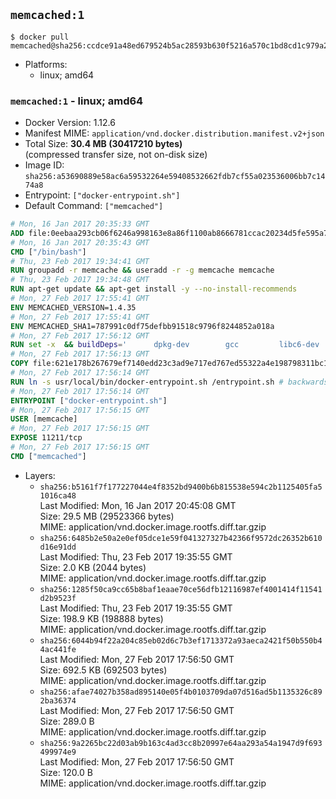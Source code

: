 ## `memcached:1`

```console
$ docker pull memcached@sha256:ccdce91a48ed679524b5ac28593b630f5216a570c1bd8cd1c979a26fb11fdaa8
```

-	Platforms:
	-	linux; amd64

### `memcached:1` - linux; amd64

-	Docker Version: 1.12.6
-	Manifest MIME: `application/vnd.docker.distribution.manifest.v2+json`
-	Total Size: **30.4 MB (30417210 bytes)**  
	(compressed transfer size, not on-disk size)
-	Image ID: `sha256:a53690889e58ac6a59532264e59408532662fdb7cf55a023536006bb7c1474a8`
-	Entrypoint: `["docker-entrypoint.sh"]`
-	Default Command: `["memcached"]`

```dockerfile
# Mon, 16 Jan 2017 20:35:33 GMT
ADD file:0eebaa293cb06f6246a998163e8a86f1100ab8666781ccac20234d5fe595a7ec in / 
# Mon, 16 Jan 2017 20:35:43 GMT
CMD ["/bin/bash"]
# Thu, 23 Feb 2017 19:34:41 GMT
RUN groupadd -r memcache && useradd -r -g memcache memcache
# Thu, 23 Feb 2017 19:34:48 GMT
RUN apt-get update && apt-get install -y --no-install-recommends 		libevent-2.0-5 	&& rm -rf /var/lib/apt/lists/*
# Mon, 27 Feb 2017 17:55:41 GMT
ENV MEMCACHED_VERSION=1.4.35
# Mon, 27 Feb 2017 17:55:41 GMT
ENV MEMCACHED_SHA1=787991c0df75defbb91518c9796f8244852a018a
# Mon, 27 Feb 2017 17:56:12 GMT
RUN set -x 	&& buildDeps=' 		dpkg-dev 		gcc 		libc6-dev 		libevent-dev 		make 		perl 		wget 	' 	&& apt-get update && apt-get install -y $buildDeps --no-install-recommends 	&& rm -rf /var/lib/apt/lists/* 	&& wget -O memcached.tar.gz "http://memcached.org/files/memcached-$MEMCACHED_VERSION.tar.gz" 	&& echo "$MEMCACHED_SHA1  memcached.tar.gz" | sha1sum -c - 	&& mkdir -p /usr/src/memcached 	&& tar -xzf memcached.tar.gz -C /usr/src/memcached --strip-components=1 	&& rm memcached.tar.gz 	&& cd /usr/src/memcached 	&& ./configure --build="$(dpkg-architecture --query DEB_BUILD_GNU_TYPE)" 	&& make -j "$(nproc)" 	&& make install 	&& cd / && rm -rf /usr/src/memcached 	&& apt-get purge -y --auto-remove $buildDeps
# Mon, 27 Feb 2017 17:56:13 GMT
COPY file:621e178b267679ef7140edd23c3ad9e717ed767ed55322a4e198798311bc1d36 in /usr/local/bin/ 
# Mon, 27 Feb 2017 17:56:14 GMT
RUN ln -s usr/local/bin/docker-entrypoint.sh /entrypoint.sh # backwards compat
# Mon, 27 Feb 2017 17:56:14 GMT
ENTRYPOINT ["docker-entrypoint.sh"]
# Mon, 27 Feb 2017 17:56:15 GMT
USER [memcache]
# Mon, 27 Feb 2017 17:56:15 GMT
EXPOSE 11211/tcp
# Mon, 27 Feb 2017 17:56:15 GMT
CMD ["memcached"]
```

-	Layers:
	-	`sha256:b5161f7f177227044e4f8352bd9400b6b815538e594c2b1125405fa51016ca48`  
		Last Modified: Mon, 16 Jan 2017 20:45:08 GMT  
		Size: 29.5 MB (29523366 bytes)  
		MIME: application/vnd.docker.image.rootfs.diff.tar.gzip
	-	`sha256:6485b2e50a2e0ef05dce1e59f041327327b42366f9572dc26352b610d16e91dd`  
		Last Modified: Thu, 23 Feb 2017 19:35:55 GMT  
		Size: 2.0 KB (2044 bytes)  
		MIME: application/vnd.docker.image.rootfs.diff.tar.gzip
	-	`sha256:1285f50ca9cc65b8baf1eaae70ce56dfb12116987ef4001414f11541d2b9523f`  
		Last Modified: Thu, 23 Feb 2017 19:35:55 GMT  
		Size: 198.9 KB (198888 bytes)  
		MIME: application/vnd.docker.image.rootfs.diff.tar.gzip
	-	`sha256:6044b94f22a204c85eb02d6c7b3ef1713372a93aeca2421f50b550b44ac441fe`  
		Last Modified: Mon, 27 Feb 2017 17:56:50 GMT  
		Size: 692.5 KB (692503 bytes)  
		MIME: application/vnd.docker.image.rootfs.diff.tar.gzip
	-	`sha256:afae74027b358ad895140e05f4b0103709da07d516ad5b1135326c892ba36374`  
		Last Modified: Mon, 27 Feb 2017 17:56:50 GMT  
		Size: 289.0 B  
		MIME: application/vnd.docker.image.rootfs.diff.tar.gzip
	-	`sha256:9a2265bc22d03ab9b163c4ad3cc8b20997e64aa293a54a1947d9f693499974e9`  
		Last Modified: Mon, 27 Feb 2017 17:56:50 GMT  
		Size: 120.0 B  
		MIME: application/vnd.docker.image.rootfs.diff.tar.gzip
